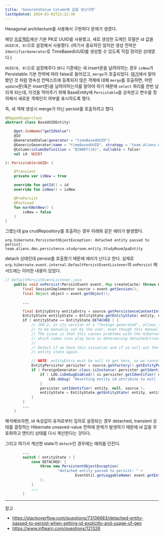```yaml
---
title: 'GenerateValue Column에 값을 넣는다면'
lastUpdated: 2024-03-02T21:22:36
---
```


Hexagonal architecture를 사용해서 구현하다 문제가 생겼다.

해당 [프로젝트](https://github.com/team-aliens)에선 기본 PK로 UUID를 사용했고, 새로 생성한 도메인 모델은 id 값을 `UUID(0, 0)`으로 설정해서 사용했다. (여기서 중요하진 않지만 생성 전략은 `IdentifierGenerator`로 TimeBasedUUID를 생성할 수 있도록 직접 정의된 상태였다.)

`UUID(0, 0)`으로 설정해주다 보니 기존에는 새 insert문을 날려야하는 경우 `isNew`가 Persistable 기본 전략에 따라 false로 들어갔고, `merge`가 호출되었다. [여기](./Persistable.md)에서 알아봤던 것 처럼 영속성 컨텍스트에 등록되지 않은 객체에 대해 `merge`를 호출하면, 어떤 `update`문(혹은 insert문)을 날려야하는지를 알아야 하기 때문에 `select` 쿼리를 한번 날리게 되는데, 이것을 막아주기 위해 BaseEntity에 `Persistable`을 상속받고 변수를 정의해서 새로운 객체인지 여부를 표시하도록 했다. 

즉, 새 객체 생성시 merge가 아닌 persist를 호출하려고 했다.

```kotlin
@MappedSuperclass
abstract class BaseUUIDEntity(

    @get:JvmName("getIdValue")
    @Id
    @GeneratedValue(generator = "timeBasedUUID")
    @GenericGenerator(name = "timeBasedUUID", strategy = "team.aliens.dms.persistence.TimeBasedUUIDGenerator")
    @Column(columnDefinition = "BINARY(16)", nullable = false)
    val id: UUID?

): Persistable<UUID> {

    @Transient
    private var isNew = true

    override fun getId() = id
    override fun isNew() = isNew

    @PrePersist
    @PostLoad
    fun markNotNew() {
        isNew = false
    }
}
```

그랬는데 jpa crudRepository를 호출하는 경우 아래와 같은 에러가 발생했다.

```
org.hibernate.PersistentObjectException: detached entity passed to persist: team.aliens.dms.persistence.studyroom.entity.StudyRoomJpaEntity
```

detach 상태인데 persist를 호출했기 때문에 에러가 난다고 한다. 실제로 `org.hibernate.event.internal.DefaultPersistEventListener`의 `onPersist` 메서드에는 이러한 내용이 있었다.

```java
// DefaultPersistEventListener.java
	public void onPersist(PersistEvent event, Map createCache) throws HibernateException {
		final SessionImplementor source = event.getSession();
		final Object object = event.getObject();

        ...

		final EntityEntry entityEntry = source.getPersistenceContextInternal().getEntry( entity );
		EntityState entityState = EntityState.getEntityState( entity, entityName, entityEntry, source, true );
		if ( entityState == EntityState.DETACHED ) {
			// JPA 2, in its version of a "foreign generated", allows the id attribute value
			// to be manually set by the user, even though this manual value is irrelevant.
			// The issue is that this causes problems with the Hibernate unsaved-value strategy
			// which comes into play here in determining detached/transient state.
			//
			// Detect if we have this situation and if so null out the id value and calculate the
			// entity state again.

			// NOTE: entityEntry must be null to get here, so we cannot use any of its values
			EntityPersister persister = source.getFactory().getEntityPersister( entityName );
			if ( ForeignGenerator.class.isInstance( persister.getIdentifierGenerator() ) ) {
				if ( LOG.isDebugEnabled() && persister.getIdentifier( entity, source ) != null ) {
					LOG.debug( "Resetting entity id attribute to null for foreign generator" );
				}
				persister.setIdentifier( entity, null, source );
				entityState = EntityState.getEntityState( entity, entityName, entityEntry, source, true );
			}
		}
        ...
    }
```

해석해보자면, id 속성값이 유저로부터 임의로 설정되는 경우 detached, transient 상태를 결정하는 Hibernate unsaved-value 전략에 문제가 발생하기 때문에 id 값을 무효화하고 엔티티 상태를 다시 계산한다는 것이다.

그리고 여기서 계산한 state가 `detech`인 경우에는 예외를 던진다.

```java
        ...
		switch ( entityState ) {
			case DETACHED: {
				throw new PersistentObjectException(
						"detached entity passed to persist: " +
								EventUtil.getLoggableName( event.getEntityName(), entity )
				);
			}
            ...
        }
```


---
참고 
- https://stackoverflow.com/questions/73136683/detached-entity-passed-to-persist-when-setting-id-explicitly-and-usage-of-gen
- https://www.inflearn.com/questions/121326